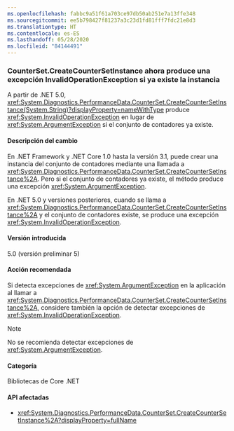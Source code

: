```yaml
---
ms.openlocfilehash: fabbc9a51f61a703ce97db50ab251e7a13ffe348
ms.sourcegitcommit: ee5b798427f81237a3c23d1fd81fff7fdc21e8d3
ms.translationtype: HT
ms.contentlocale: es-ES
ms.lasthandoff: 05/28/2020
ms.locfileid: "84144491"
---
```

### <a name="countersetcreatecountersetinstance-now-throws-invalidoperationexception-if-instance-already-exists"></a>CounterSet.CreateCounterSetInstance ahora produce una excepción InvalidOperationException si ya existe la instancia

A partir de .NET 5.0, <xref:System.Diagnostics.PerformanceData.CounterSet.CreateCounterSetInstance(System.String)?displayProperty=nameWithType> produce <xref:System.InvalidOperationException> en lugar de <xref:System.ArgumentException> si el conjunto de contadores ya existe.

#### <a name="change-description"></a>Descripción del cambio

En .NET Framework y .NET Core 1.0 hasta la versión 3.1, puede crear una instancia del conjunto de contadores mediante una llamada a <xref:System.Diagnostics.PerformanceData.CounterSet.CreateCounterSetInstance%2A>. Pero si el conjunto de contadores ya existe, el método produce una excepción <xref:System.ArgumentException>.

En .NET 5.0 y versiones posteriores, cuando se llama a <xref:System.Diagnostics.PerformanceData.CounterSet.CreateCounterSetInstance%2A> y el conjunto de contadores existe, se produce una excepción <xref:System.InvalidOperationException>.

#### <a name="version-introduced"></a>Versión introducida

5.0 (versión preliminar 5)

#### <a name="recommended-action"></a>Acción recomendada

Si detecta excepciones de <xref:System.ArgumentException> en la aplicación al llamar a <xref:System.Diagnostics.PerformanceData.CounterSet.CreateCounterSetInstance%2A>, considere también la opción de detectar excepciones de <xref:System.InvalidOperationException>.

> [!NOTE]
> No se recomienda detectar excepciones de <xref:System.ArgumentException>.

#### <a name="category"></a>Categoría

Bibliotecas de Core .NET

#### <a name="affected-apis"></a>API afectadas

- <xref:System.Diagnostics.PerformanceData.CounterSet.CreateCounterSetInstance%2A?displayProperty=fullName>

<!--

#### Affected APIs

- `M:System.Diagnostics.PerformanceData.CounterSet.CreateCounterSetInstance(System.String)`

-->
